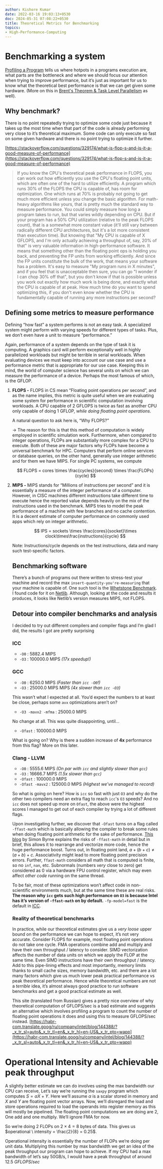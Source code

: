 ```yaml
---
author: Kishore Kumar
date: 2022-03-16 19:03:13+0530
doc: 2024-05-31 07:08:22+0530
title: Theoretical Metrics for Benchmarking
topics:
- High-Performance-Computing
---
```

# Benchmarking a system

[Profiling a Program](/blog/profiling-a-program) tells us where hotpots in a programs execution are, what parts are the bottleneck and where we should focus our attention when trying to improve performance, but it’s just as important for us to know what the theoretical best performance is that we can get given some hardware. (More on this in [Brent's Theorem & Task Level Parallelism](/blog/brent-s-theorem-task-level-parallelism) as well).

## Why benchmark?

There is no point repeatedly trying to optimize some code just because it takes up the most time when that part of the code is already performing very close to it’s theoretical maximum. Some code can only execute so fast on some given hardware and there is no point trying to optimize it further.

[https://stackoverflow.com/questions/329174/what-is-flop-s-and-is-it-a-good-measure-of-performance](https://stackoverflow.com/questions/329174/what-is-flop-s-and-is-it-a-good-measure-of-performance)

> If you know the CPU's theoretical peak performance in FLOPS, you can work out how efficiently you use the CPU's floating point units, which are often one of the hard to utilize efficiently. A program which runs 30% of the FLOPS the CPU is capable of, has room for optimization. One which runs at 70% is probably not going to get much more efficient unless you change the basic algorithm. For math-heavy algorithms like yours, that is pretty much the standard way to measure performance. You could simply measure how long a program takes to run, but that varies wildly depending on CPU. But if your program has a 50% CPU utilization (relative to the peak FLOPS count), that is a somewhat more constant value (it'll still vary between radically different CPU architectures, but it's a lot more consistent than execution time). But knowing that "My CPU is capable of X GFLOPS, and I'm only actually achieving a throughput of, say, 20% of that" is very valuable information in high-performance software. It means that something other than the floating point ops is holding you back, and preventing the FP units from working efficiently. And since the FP units constitute the bulk of the work, that means your software has a problem. It's easy to measure "My program runs in X minutes", and if you feel that is unacceptable then sure, you can go "I wonder if I can chop 30% off that", but you don't know if that is possible unless you work out exactly how much work is being done, and exactly what the CPU is capable of at peak. How much time do you want to spend optimizing this, if you don't even know whether the CPU is fundamentally capable of running any more instructions per second?

## Defining some metrics to measure performance

Defining “how fast” a system performs is not an easy task. A specialized system might perform with varying speeds for different types of tasks. Plus, we don’t even have a unit to measure “performance.”

Again, performance of a system depends on the type of task it is computing. A graphics card will perform exceptionally well in highly parallelized workloads but might be terrible in serial workloads. When evaluating devices we must keep into account our use case and use a performance metric that is appropriate for our use case. Keeping this in mind, the world of computer science has several units on which we can measure the performance of a device. Perhaps the most famous of which, is the GFLOP.

1. **FLOPS -** FLOPS in CS mean “Floating point operations per second”, and as the name implies, this metric is quite useful when we are evaluating some system for performance in scientific computation involving workloads. A CPU capable of 2 GFLOPS is twice as fast as another CPU only capable of doing 1 GFLOP, _while doing floating point operations_.
    
    A natural question to ask here is, “Why FLOPS?”
    
    → The reason for this is that this method of computation is widely employed in scientific simulation work. Furthermore, when compared to integer operations, FLOPs are substantially more complex for a CPU to execute. Both of these are major factors why FLOPs have become a universal benchmark for HPC. Computers that perform online services or database queries, on the other hand, generally use integer arithmetic and for them we have MIPS. For single PC systems, we compute
    
    $$ FLOPS = cores \times \frac{cycles}{second} \times \frac{FLOPs}{cycle} $$
    
2. **MIPS -** MIPS stands for “Millions of instructions per second” and it is essentially a measure of the integer performance of a computer. However, in CISC machines different instructions take different time to execute hence the reported value depends heavily on the mix of the instructions used in the benchmark. MIPS tries to model the peak performance of a machine with few branches and no cache contention. It is a decent estimate of computer performance on commonly used apps which rely on integer arithmetic.
    
    $$ IPS = sockets \times \frac{cores}{socket}\times clock\times\frac{instructions}{cycle} $$
    
    Note: Instructions/cycle depends on the test instructions, data and many such test-specific factors.
    
    ## Benchmarking software
    
    There’s a bunch of programs out there written to stress-test your machine and record the max `insert-quantity-you're-measuring` that your machine is capable of. One such tool is the [Whetstone Benchmark](https://www.google.com/url?sa=t&rct=j&q=&esrc=s&source=web&cd=&ved=2ahUKEwj2mdK7vuX2AhVCR2wGHbtFAocQFnoECAcQAQ&url=https%3A%2F%2Fen.wikipedia.org%2Fwiki%2FWhetstone_(benchmark)&usg=AOvVaw0Letk1QFpBEe0FOy7rJpyU). I found code for it on [Netlib](https://www.google.com/url?sa=t&rct=j&q=&esrc=s&source=web&cd=&ved=2ahUKEwiPmKrKvuX2AhX4RmwGHfzNB_4QFnoECBAQAQ&url=https%3A%2F%2Fwww.netlib.org%2Fbenchmark%2Fwhetstone.c&usg=AOvVaw0axRP6mDSotBx0v1OCU_Ho). Although, looking at the code and results it produces, it looks like Netlib’s version measures MIPS, not FLOPS.
    
    ## Detour into compiler benchmarks and analysis
    
    I decided to try out different compilers and compiler flags and I’m glad I did, the results I got are pretty surprising
    
    ### ICC
    
    - `-O0` : 5882.4 MIPS
    - `-O3` : 100000.0 MIPS _(17x speedup!)_
    
    ### GCC
    
    - `-O0` : 6250.0 MIPS _(Faster than `icc -O0`!)_
    - `-O3` : 25000.0 MIPS MIPS _(4x slower than `icc -O3`)_
    
    This wasn’t what I expected at all. You’d expect the numbers to at least be close, perhaps some `avx` optimizations aren’t on?
    
    - `-O3 -mavx2 -mfma` : 25000.0 MIPS
    
    No change at all. This was quite disappointing, until...
    
    - `-Ofast` : 100000.0 MIPS
    
    What is going on? Why is there a sudden increase of **4x** performance from this flag? More on this later.
    
    ### Clang - LLVM
    
    - `-O0` : 5555.6 MIPS _(On par with `icc` and slightly slower than `gcc`)_
    - `-O3` : 16666.7 MIPS _(1.5x slower than `gcc`)_
    - `-Ofast` : 100000.0 MIPS
    - `-Ofast -mavx2` : 125000.0 MIPS _(Highest we’ve managed to record)_
    
    So what is going on here? How is `icc` so fast with just `O3` and why do the other two compilers need an extra flag to reach `icc`'s `O3` speeds? And no `icc` does not speed up more on `Ofast`, the above were the highest scores I managed to get out of each compiler by trying a lot of different flags.
    
    Upon investigating further, we discover that `-Ofast` turns on a flag called `-ffast-math` which is basically allowing the compiler to break some rules when doing floating point arithmetic for the sake of performance. [This blog](https://simonbyrne.github.io/notes/fastmath/) by Simon Byrne explains the risks of `-ffast-math` in detail but in brief, this allows it to rearrange and vectorize more code, hence the huge performance boost. Turns out, in floating point land, $a + (b+c) \neq (a+b) + c$. Associativity might lead to more floating point precision errors. Further, `ffast-math` considers all math that is computed is finite, so no `inf`, `nan`, etc. Subnormals (numbers _very_ close to zero) get considered as 0 via a hardware FPU control register, which may even affect _other code_ running on the same thread.
    
    To be fair, most of these optimizations won’t affect code in non-scientific environments much, but at the same time these are real risks. **The reason why `icc` gets such high performance on `O3` is because Intel has it’s version of `-ffast-math` on by default.** `-fp-model=fast` is the default in [ICC](https://www.intel.com/content/www/us/en/develop/documentation/cpp-compiler-developer-guide-and-reference/top/compiler-reference/compiler-options/compiler-option-details/floating-point-options/fp-model-fp.html).
    
    ### Reality of theoretical benchmarks
    
    In practice, while our theoretical estimates give us a _very loose_ upper bound on the performance we can hope to expect, it’s not very accurate. Consider FLOPS for example, most floating point operations do not take one cycle. FMA operations combine add and multiply and have their own throughput / latency to consider. SIMD vectorization affects the number of data units on which we apply the FLOP at the same time. Even SIMD instructions have their own throughput / latency. Add to this pipe-lining effects and most importantly, memory limits thanks to small cache sizes, memory bandwidth, etc. and there are a lot many factors which give us much lower peak practical performance vs peak theoretical performance. Hence while theoretical numbers are not a _terrible_ idea, it’s almost always good practice to run software benchmarks and get a good practical estimate as well.
    
    This site (translated from Russian) gives a pretty nice overview of why theoretical computation of GFLOPS/sec is a bad estimate and suggests an alternative which involves profiling a program to count the number of floating point operations it does and using this to measure GFLOPS/sec instead. [https://habr-com.translate.goog/ru/company/intel/blog/144388/?_x_tr_sl=auto&_x_tr_tl=en&_x_tr_hl=en-US&_x_tr_pto=wapp](https://habr-com.translate.goog/ru/company/intel/blog/144388/?_x_tr_sl=auto&_x_tr_tl=en&_x_tr_hl=en-US&_x_tr_pto=wapp)

# Operational Intensity and Achievable peak throughput

A slightly better estimate we can do involves using the max bandwidth our CPU can receive, Let’s say we’re running the `saxpy` program which computes $S = \alpha X +Y$. Here we’ll assume $\alpha$ is a scalar stored in memory and $X$ and $Y$ are floating point vector arrays. Now, we’ll disregard the load and store operations required to load the operands into register memory as this will mostly be pipelined. The floating point computations we are doing are $2$, One add and one multiply. We’ll ignore FMA for now.

So we’re doing $2$ FLOPs on $2 \times 4 = 8$ bytes of data. This gives us $operational \ intensity = \frac{2}{8} = 0.25$.
 
Operational intensity is essentially the number of FLOPs we’re doing per unit data. Multiplying this number by max bandwidth we get an idea of the peak throughput our program can hope to achieve. If my CPU had a max bandwidth of let’s say 50GB/s, I would have a peak throughput of around $12.5 \ GFLOPS / sec$